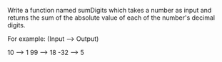 Write a function named sumDigits which takes a number as input and returns the sum of the absolute value of each of the number's decimal digits.

For example: (Input --> Output)

10 --> 1
99 --> 18
-32 --> 5